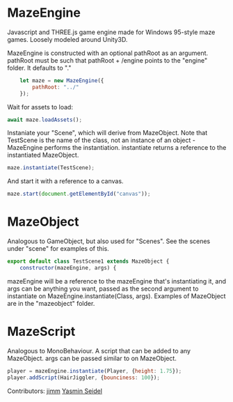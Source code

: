 # MazeEngine
Javascript and THREE.js game engine made for Windows 95-style maze games. Loosely modeled around Unity3D.

MazeEngine is constructed with an optional pathRoot as an argument. pathRoot must be such that pathRoot + /engine points to the "engine" folder. It defaults to "."

```javascript
	let maze = new MazeEngine({
		pathRoot: "../"
	});
```

Wait for assets to load:
```javascript
await maze.loadAssets();
```

Instaniate your "Scene", which will derive from MazeObject. Note that TestScene is the name of the class, not an instance of an object - MazeEngine performs the instantiation. instantiate returns a reference to the instantiated MazeObject.

```javascript
maze.instantiate(TestScene);
```

And start it with a reference to a canvas.

```javascript
maze.start(document.getElementById("canvas"));
```

# MazeObject
Analogous to GameObject, but also used for "Scenes". See the scenes under "scene" for examples of this.
```javascript
export default class TestScene1 extends MazeObject {
	constructor(mazeEngine, args) {
```
mazeEngine will be a reference to the mazeEngine that's instantiating it, and args can be anything you want, passed as the second argument to instantiate on MazeEngine.instantiate(Class, args). Examples of MazeObject are in the "mazeobject" folder.

# MazeScript
Analogous to MonoBehaviour. A script that can be added to any MazeObject. args can be passed similar to on MazeObject.
```javascript
player = mazeEngine.instantiate(Player, {height: 1.75});
player.addScript(HairJiggler, {bounciness: 100});
```

Contributors:
[jimm](https://github.com/ldyeax)
[Yasmin Seidel](https://github.com/jasminDreasond)
